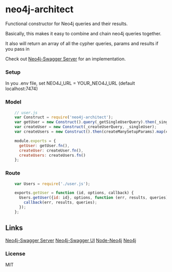 neo4j-architect
===============

Functional constructor for Neo4j queries and their results.

Basically, this makes it easy to combine and chain neo4j queries together.

It also will return an array of all the cypher queries, params and results if you pass in

Check out [Neo4j-Swagger Server](https://github.com/tinj/node-neo4j-swagger-api/blob/master/models/users.js) for an implementation.

### Setup

In you .env file, set NEO4J_URL = YOUR_NEO4J_URL (default localhost:7474)

### Model

```javascript
    // user.js
    var Construct = require('neo4j-architect');
    var getUser = new Construct().query(_getSingleUserQuery).then(_singleUser);
    var createUser = new Construct(_createUserQuery, _singleUser);
    var createUsers = new Construct().then(createManySetupParams).map(createUser)

    module.exports = {
      getUser: getUser.fn(),
      createUser: createUser.fn(),
      createUsers: createUsers.fn()
    };
```

### Route

```javascript
    var Users = require('./user.js');

    exports.getUser = function (id, options, callback) {
      Users.getUser({id: id}, options, function (err, results, queries) {
        callback(err, results, queries);
      });
    };
```

Links
-------------
[Neo4j-Swagger Server](https://github.com/tinj/node-neo4j-swagger-api)
[Neo4j-Swagger UI](https://github.com/tinj/neo4j-swagger-ui)
[Node-Neo4j](https://github.com/thingdom/node-neo4j)
[Neo4j](http://www.neo4j.org)


### License
MIT